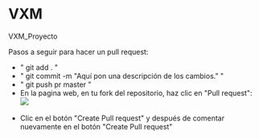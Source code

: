 # VXM
VXM_Proyecto

Pasos a seguir para hacer un pull request:
- " git add . "
- " git commit -m "Aquí pon una descripción de los cambios." "
- " git push pr master "
- En la pagina web, en tu fork del repositorio, haz clic en "Pull request":
![](https://image.ibb.co/gM0ZNF/Screenshot_from_2017_08_06_22_16_08.png)
* Clic en el botón "Create Pull request" y después de comentar nuevamente en el botón "Create Pull request"
